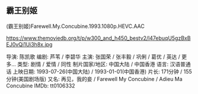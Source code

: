## 霸王别姬

(霸王别姬)Farewell.My.Concubine.1993.1080p.HEVC.AAC

https://www.themoviedb.org/t/p/w300_and_h450_bestv2/l47ebuqU5gzBxBEJ0vQi1Ui3h8x.jpg

导演: 陈凯歌
编剧: 芦苇 / 李碧华
主演: 张国荣 / 张丰毅 / 巩俐 / 葛优 / 英达 / 更多...
类型: 剧情 / 爱情 / 同性
制片国家/地区: 中国大陆 / 中国香港
语言: 汉语普通话
上映日期: 1993-07-26(中国大陆) / 1993-01-01(中国香港)
片长: 171分钟 / 155分钟(美国剧场版)
又名: 再见，我的妾 / Farewell My Concubine / Adieu Ma Concubine
IMDb: tt0106332